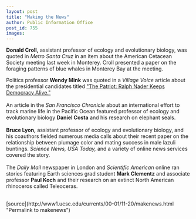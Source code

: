 ```yaml
---
layout: post
title: "Making the News"
author: Public Information Office
post_id: 755
images:
---
```


<p>
  <b>Donald Croll,</b> assistant professor of ecology and evolutionary biology, was quoted in <i>Metro Santa Cruz</i> in an item about the American Cetacean Society meeting last week in Monterey. Croll presented a paper on the foraging patterns of blue whales in Monterey Bay at the meeting.
</p>
<p>
  Politics professor <b>Wendy Mink</b> was quoted in a <i>Village Voice</i> article about the presidential candidates titled <a href="http://www.villagevoice.com/issues/0046/fhentoff.shtml">"The Patriot: Ralph Nader Keeps Democracy Alive."</a><br>
  <br>
  An article in the <i>San Francisco Chronicle</i> about an international effort to track marine life in the Pacific Ocean featured professor of ecology and evolutionary biology <b>Daniel Costa</b> and his research on elephant seals.<br>
  <br>
  <b>Bruce Lyon,</b> assistant professor of ecology and evolutionary biology, and his coauthors fielded numerous media calls about their recent paper on the relationship between plumage color and mating success in male lazuli buntings. <i>Science News, USA Today,</i> and a variety of online news services covered the story.<br>
  <br>
  The <i>Daily Mail</i> newspaper in London and <i>Scientific American</i> online ran stories featuring Earth sciences grad student <b>Mark Clementz</b> and associate professor <b>Paul Koch</b> and their research on an extinct North American rhinoceros called Teleoceras.<br>
  <br>
  </p>
[source](http://www1.ucsc.edu/currents/00-01/11-20/makenews.html "Permalink to makenews")
